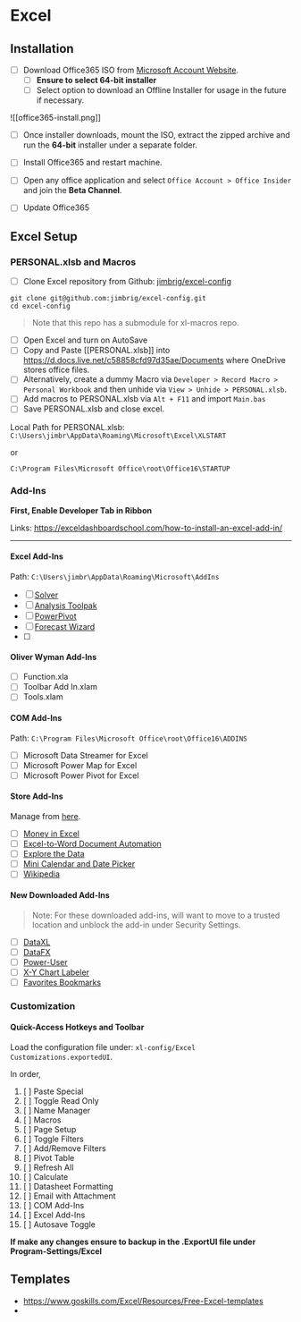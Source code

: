 # Excel

## Installation

- [ ] Download Office365 ISO from [Microsoft Account Website](https://account.microsoft.com/services/microsoft365/install).
	- [ ] **Ensure to select 64-bit installer**
	- [ ] Select option to download an Offline Installer for usage in the future if necessary.

![[office365-install.png]]

- [ ] Once installer downloads, mount the ISO, extract the zipped archive and run the **64-bit** installer under a separate folder.
- [ ] Install Office365 and restart machine.
- [ ] Open any office application and select `Office Account > Office Insider` and join the **Beta Channel**.
- [ ] Update Office365


## Excel Setup

### PERSONAL.xlsb and Macros

- [ ] Clone Excel repository from Github: [jimbrig/excel-config](https://github.com/jimbrig/excel-config)

```
git clone git@github.com:jimbrig/excel-config.git
cd excel-config
```

> Note that this repo has a submodule for xl-macros repo.

- [ ] Open Excel and turn on AutoSave
- [ ] Copy and Paste [[PERSONAL.xlsb]] into <https://d.docs.live.net/c58858cfd97d35ae/Documents> where OneDrive stores office files.
- [ ] Alternatively, create a dummy Macro via `Developer > Record Macro > Personal Workbook` and then unhide via `View > Unhide > PERSONAL.xlsb`.
- [ ] Add macros to PERSONAL.xlsb via `Alt + F11` and import `Main.bas`
- [ ] Save PERSONAL.xlsb and close excel.

Local Path for PERSONAL.xlsb: `C:\Users\jimbr\AppData\Roaming\Microsoft\Excel\XLSTART`

or

`C:\Program Files\Microsoft Office\root\Office16\STARTUP`

### Add-Ins

**First, Enable Developer Tab in Ribbon**

Links: <https://exceldashboardschool.com/how-to-install-an-excel-add-in/>

***

#### Excel Add-Ins

Path: `C:\Users\jimbr\AppData\Roaming\Microsoft\AddIns`

- [ ] [Solver](https://support.microsoft.com/en-us/office/load-the-solver-add-in-in-excel-612926fc-d53b-46b4-872c-e24772f078ca?ui=en-us&rs=en-us&ad=us)
- [ ] [Analysis Toolpak](https://support.microsoft.com/en-us/office/load-the-analysis-toolpak-in-excel-6a63e598-cd6d-42e3-9317-6b40ba1a66b4?ui=en-us&rs=en-us&ad=us)
- [ ] [PowerPivot](https://support.microsoft.com/en-us/office/start-the-power-pivot-add-in-for-excel-a891a66d-36e3-43fc-81e8-fc4798f39ea8?ui=en-us&rs=en-us&ad=us)
- [ ] [Forecast Wizard](https://docs.microsoft.com/en-us/previous-versions/sql/sql-server-2016/dn282376(v=sql.130)?redirectedfrom=MSDN)
- [ ] 

#### Oliver Wyman Add-Ins

- [ ] Function.xla
- [ ] Toolbar Add In.xlam
- [ ] Tools.xlam

#### COM Add-Ins

Path: `C:\Program Files\Microsoft Office\root\Office16\ADDINS`

- [ ] Microsoft Data Streamer for Excel
- [ ] Microsoft Power Map for Excel
- [ ] Microsoft Power Pivot for Excel

#### Store Add-Ins

Manage from [here](https://store.office.com/myapps.aspx?client=Win32_Excel&cv=16.0.0.0&pm=0&ClientSessionId=%7B55ADDD49-6FA7-4C23-8ACB-908CD167CC82%7D&lcid=1033&syslcid=1033&uilcid=1033&ui=en-US&rs=en-US&ad=US&fromAR=1&AuthType=1).

- [ ] [Money in Excel](https://appsource.microsoft.com/en-us/product/office/WA200001306?src=office&corrid=38c589f7-0b84-49d6-89c1-9b5723da1319&omexanonuid=74183fb0-30ac-4570-889c-d029b5dae844&referralurl=)
- [ ] [Excel-to-Word Document Automation](https://appsource.microsoft.com/en-us/product/office/WA104380955?src=office&corrid=3b378e68-74a2-49b6-ac87-b6d617c228a0&omexanonuid=6612e48a-a90d-4f50-9272-c47d209de3fa&referralurl=)
- [ ] [Explore the Data](https://appsource.microsoft.com/en-us/product/office/WA104379481?src=office&corrid=e766f2d7-4486-41cc-b86c-049c4d0a0aec&omexanonuid=b0f59df9-2f4d-436f-8aea-8962cfa5ad4e&referralurl=)
- [ ] [Mini Calendar and Date Picker](https://appsource.microsoft.com/en-us/product/office/WA102957665?src=office&corrid=bf2bf20a-3a85-4a99-a9c3-a673bd3859a1&omexanonuid=0000de10-1ae4-4ea8-b445-724ac8580732&referralurl=)
- [ ] [Wikipedia](https://appsource.microsoft.com/en-us/product/office/WA104099688?src=office&corrid=ea2ab40f-574a-4c86-9340-2be96f040846&omexanonuid=53bad5a4-2150-4019-b089-865c3a378cb7&referralurl=)

#### New Downloaded Add-Ins

> Note: For these downloaded add-ins, will want to move to a trusted location and unblock the add-in under Security Settings.

- [ ] [DataXL](https://exceldashboardschool.com/free-excel-add-ins-tools/)
- [ ] [DataFX](https://exceldashboardschool.com/free-excel-add-ins-tools/)
- [ ] [Power-User](https://www.powerusersoftwares.com/installation-instructions)
- [ ] [X-Y Chart Labeler](http://www.appspro.com/Utilities/ChartLabeler.htm)
- [ ] [Favorites Bookmarks](https://www.add-ins.com/favorite_bookmarks.htm)

### Customization

#### Quick-Access Hotkeys and Toolbar

Load the configuration file under: `xl-config/Excel Customizations.exportedUI`.

In order,

1. [ ] Paste Special
1. [ ] Toggle Read Only
1. [ ] Name Manager
1. [ ] Macros
1. [ ] Page Setup
1. [ ] Toggle Filters
1. [ ] Add/Remove Filters
1. [ ] Pivot Table
1. [ ] Refresh All
1. [ ] Calculate
1. [ ] Datasheet Formatting
1. [ ] Email with Attachment
1. [ ] COM Add-Ins
1. [ ] Excel Add-Ins
1. [ ] Autosave Toggle

**If make any changes ensure to backup in the .ExportUI file under Program-Settings/Excel**

## Templates

- <https://www.goskills.com/Excel/Resources/Free-Excel-templates>
- 